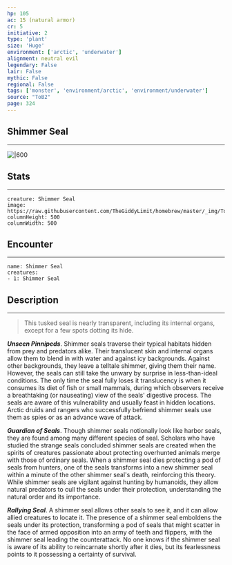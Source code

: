 ```yaml
---
hp: 105
ac: 15 (natural armor)
cr: 5
initiative: 2
type: 'plant'    
size: 'Huge'
environment: ['arctic', 'underwater']
alignment: neutral evil
legendary: False
lair: False
mythic: False
regional: False
tags: ['monster', 'environment/arctic', 'environment/underwater']
source: "ToB2"
page: 324
---
```


## Shimmer Seal
---

![|600](https://raw.githubusercontent.com/TheGiddyLimit/homebrew/master/_img/ToB2/creature/Shimmer%20Seal.webp)

## Stats
---

```statblock
creature: Shimmer Seal
image: https://raw.githubusercontent.com/TheGiddyLimit/homebrew/master/_img/ToB2/creature/token/Shimmer%20Seal%20%28Token%29.png
columnHeight: 500
columnWidth: 500
```

## Encounter
---

```encounter-table
name: Shimmer Seal
creatures:
- 1: Shimmer Seal
```

## Description
---
>This tusked seal is nearly transparent, including its internal organs, except for a few spots dotting its hide.

**_Unseen Pinnipeds_**. Shimmer seals traverse their typical habitats hidden from prey and predators alike. Their translucent skin and internal organs allow them to blend in with water and against icy backgrounds. Against other backgrounds, they leave a telltale shimmer, giving them their name. However, the seals can still take the unwary by surprise in less-than-ideal conditions. The only time the seal fully loses it translucency is when it consumes its diet of fish or small mammals, during which observers receive a breathtaking (or nauseating) view of the seals' digestive process. The seals are aware of this vulnerability and usually feast in hidden locations.
Arctic druids and rangers who successfully befriend shimmer seals use them as spies or as an advance wave of attack.

**_Guardian of Seals_**. Though shimmer seals notionally look like harbor seals, they are found among many different species of seal. Scholars who have studied the strange seals concluded shimmer seals are created when the spirits of creatures passionate about protecting overhunted animals merge with those of ordinary seals. When a shimmer seal dies protecting a pod of seals from hunters, one of the seals transforms into a new shimmer seal within a minute of the other shimmer seal's death, reinforcing this theory.
While shimmer seals are vigilant against hunting by humanoids, they allow natural predators to cull the seals under their protection, understanding the natural order and its importance.

**_Rallying Seal_**. A shimmer seal allows other seals to see it, and it can allow allied creatures to locate it. The presence of a shimmer seal emboldens the seals under its protection, transforming a pod of seals that might scatter in the face of armed opposition into an army of teeth and flippers, with the shimmer seal leading the counterattack. No one knows if the shimmer seal is aware of its ability to reincarnate shortly after it dies, but its fearlessness points to it possessing a certainty of survival.






